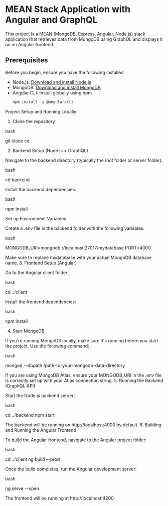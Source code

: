 # MEAN Stack Application with Angular and GraphQL

This project is a MEAN (MongoDB, Express, Angular, Node.js) stack application that retrieves data from MongoDB using GraphQL and displays it on an Angular frontend.

## Prerequisites

Before you begin, ensure you have the following installed:

- Node.js: [Download and install Node.js](https://nodejs.org/)
- MongoDB: [Download and install MongoDB](https://www.mongodb.com/)
- Angular CLI: Install globally using npm
  ```bash
  npm install -g @angular/cli
Project Setup and Running Locally
1. Clone the repository

bash

git clone <your-repository-url>
cd <your-repository-folder>

2. Backend Setup (Node.js + GraphQL)

Navigate to the backend directory (typically the root folder or server folder):

bash

cd backend

Install the backend dependencies:

bash

npm install

Set up Environment Variables

Create a .env file in the backend folder with the following variables:

bash

MONGODB_URI=mongodb://localhost:27017/mydatabase
PORT=4000

Make sure to replace mydatabase with your actual MongoDB database name.
3. Frontend Setup (Angular)

Go to the Angular client folder:

bash

cd ../client

Install the frontend dependencies:

bash

npm install

4. Start MongoDB

If you're running MongoDB locally, make sure it's running before you start the project. Use the following command:

bash

mongod --dbpath /path-to-your-mongodb-data-directory

If you are using MongoDB Atlas, ensure your MONGODB_URI in the .env file is correctly set up with your Atlas connection string.
5. Running the Backend (GraphQL API)

Start the Node.js backend server:

bash

cd ../backend
npm start

The backend will be running on http://localhost:4000 by default.
6. Building and Running the Angular Frontend

To build the Angular frontend, navigate to the Angular project folder:

bash

cd ../client
ng build --prod

Once the build completes, run the Angular development server:

bash

ng serve --open

The frontend will be running at http://localhost:4200.

